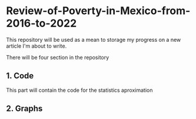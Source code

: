 # Review-of-Poverty-in-Mexico-from-2016-to-2022

This repository will be used as a mean to storage my progress on a new article I'm about to write. 

There will be four section in the repository

## 1. Code 
This part will contain the code for the statistics aproximation

## 2. Graphs 
